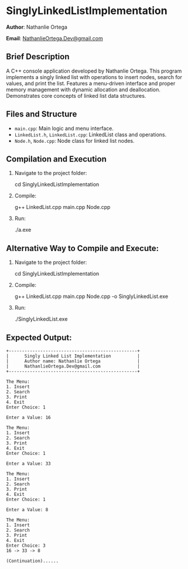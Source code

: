 # SinglyLinkedListImplementation

**Author**: Nathanlie Ortega


**Email**: NathanlieOrtega.Dev@gmail.com


## Brief Description

A C++ console application developed by Nathanlie Ortega. This program implements a singly linked list with operations to insert nodes, search for values, and print the list. Features a menu-driven interface and proper memory management with dynamic allocation and deallocation. Demonstrates core concepts of linked list data structures.


## Files and Structure

- `main.cpp`: Main logic and menu interface.
- `LinkedList.h`, `LinkedList.cpp`: LinkedList class and operations.
- `Node.h`, `Node.cpp`: Node class for linked list nodes.


## Compilation and Execution

1. Navigate to the project folder:

   cd SinglyLinkedListImplementation

2. Compile:

    g++ LinkedList.cpp main.cpp Node.cpp

3. Run:

    ./a.exe


## Alternative Way to Compile and Execute:

1. Navigate to the project folder:

   cd SinglyLinkedListImplementation

2. Compile:

    g++ LinkedList.cpp main.cpp Node.cpp -o SinglyLinkedList.exe

3. Run:

    ./SinglyLinkedList.exe


## Expected Output:
``````````````````````````````````````````````````````
+-------------------------------------------------+
|      Singly Linked List Implementation          |
|      Author name: Nathanlie Ortega              |
|      NathanlieOrtega.Dev@gmail.com              |
+-------------------------------------------------+

The Menu:
1. Insert
2. Search
3. Print
4. Exit
Enter Choice: 1

Enter a Value: 16

The Menu:     
1. Insert     
2. Search     
3. Print      
4. Exit       
Enter Choice: 1

Enter a Value: 33

The Menu:     
1. Insert     
2. Search     
3. Print      
4. Exit       
Enter Choice: 1

Enter a Value: 8

The Menu:
1. Insert
2. Search
3. Print
4. Exit
Enter Choice: 3
16 -> 33 -> 8

(Continuation)......

````````````````````````````````````````````````````````